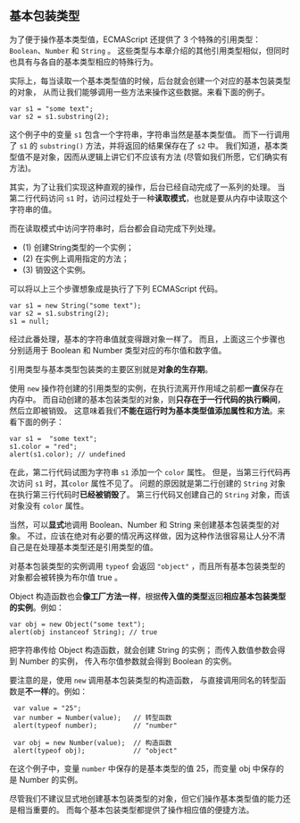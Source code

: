 ## 基本包装类型

为了便于操作基本类型值，ECMAScript 还提供了 3 个特殊的引用类型：`Boolean`、`Number` 和 `String` 。
这些类型与本章介绍的其他引用类型相似，但同时也具有与各自的基本类型相应的特殊行为。

实际上，每当读取一个基本类型值的时候，后台就会创建一个对应的基本包装类型的对象，
从而让我们能够调用一些方法来操作这些数据。来看下面的例子。

	var s1 = "some text";
    var s2 = s1.substring(2);

这个例子中的变量 `s1` 包含一个字符串，字符串当然是基本类型值。
而下一行调用了 `s1` 的 `substring()` 方法，并将返回的结果保存在了 `s2` 中。
我们知道，基本类型值不是对象，因而从逻辑上讲它们不应该有方法
(尽管如我们所愿，它们确实有方法)。

其实，为了让我们实现这种直观的操作，后台已经自动完成了一系列的处理。
当第二行代码访问 `s1` 时，访问过程处于一种**读取模式**，也就是要从内存中读取这个字符串的值。

而在读取模式中访问字符串时，后台都会自动完成下列处理。
 - (1) 创建String类型的一个实例；
 - (2) 在实例上调用指定的方法；
 - (3) 销毁这个实例。

可以将以上三个步骤想象成是执行了下列 ECMAScript 代码。

	var s1 = new String("some text");
	var s2 = s1.substring(2);
	s1 = null;

经过此番处理，基本的字符串值就变得跟对象一样了。
而且，上面这三个步骤也分别适用于 Boolean 和 Number 类型对应的布尔值和数字值。

引用类型与基本类型包装类的主要区别就是**对象的生存期**。

使用 `new` 操作符创建的引用类型的实例，在执行流离开作用域之前都**一直**保存在内存中。
而自动创建的基本包装类型的对象，则**只存在于一行代码的执行瞬间**，然后立即被销毁。
这意味着我们**不能在运行时为基本类型值添加属性和方法**。来看下面的例子：

	var s1 =  "some text";
    s1.color = "red";
    alert(s1.color); // undefined

在此，第二行代码试图为字符串 `s1` 添加一个 `color` 属性。
但是，当第三行代码再次访问 `s1` 时，其`color` 属性不见了。
问题的原因就是第二行创建的 `String` 对象在执行第三行代码时**已经被销毁**了。
第三行代码又创建自己的 `String` 对象，而该对象没有 `color` 属性。

当然，可以**显式**地调用 Boolean、Number 和 String 来创建基本包装类型的对象。
不过，应该在绝对有必要的情况再这样做，因为这种作法很容易让人分不清自己是在处理基本类型还是引用类型的值。

对基本包装类型的实例调用 `typeof` 会返回 `"object"` ，而且所有基本包装类型的对象都会被转换为布尔值 true 。

Object 构造函数也会**像工厂方法一样**，根据**传入值的类型**返回**相应基本包装类型的实例**。例如：

	var obj = new Object("some text");
    alert(obj instanceof String); // true

把字符串传给 Object 构造函数，就会创建 String 的实例；
而传入数值参数会得到 Number 的实例，
传入布尔值参数就会得到 Boolean 的实例。

要注意的是，使用 `new` 调用基本包装类型的构造函数，
与直接调用同名的转型函数是**不一样**的。例如：

     var value = "25";
     var number = Number(value);   // 转型函数
     alert(typeof number);         // "number"

     var obj = new Number(value);  // 构造函数
     alert(typeof obj);            // "object"

在这个例子中，变量 `number` 中保存的是基本类型的值 25，而变量 obj 中保存的是 Number 的实例。

尽管我们不建议显式地创建基本包装类型的对象，但它们操作基本类型值的能力还是相当重要的。
而每个基本包装类型都提供了操作相应值的便捷方法。

